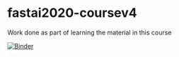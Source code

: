 # fastai2020-coursev4
Work done as part of learning the material in this course

[![Binder](https://mybinder.org/badge_logo.svg)](https://mybinder.org/v2/gh/rkishore/fastai2020-coursev4/master?urlpath=%2Fvoila%2Frender%2Fbear_classifier.ipynb)
